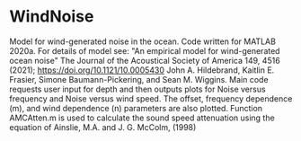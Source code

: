 # WindNoise
Model for wind-generated noise in the ocean.
Code written for MATLAB 2020a.  For details of model see: "An empirical model for wind-generated ocean noise"
The Journal of the Acoustical Society of America 149, 4516 (2021); https://doi.org/10.1121/10.0005430
John A. Hildebrand, Kaitlin E. Frasier, Simone Baumann-Pickering, and Sean M. Wiggins.
Main code requests user input for depth and then outputs plots for Noise versus frequency and Noise versus wind speed.  The offset, frequency dependence (m), and wind dependence (n) parameters are also plotted.
Function AMCAtten.m is used to calculate the sound speed attenuation using the equation of Ainslie, M.A. and J. G. McColm, (1998) 
